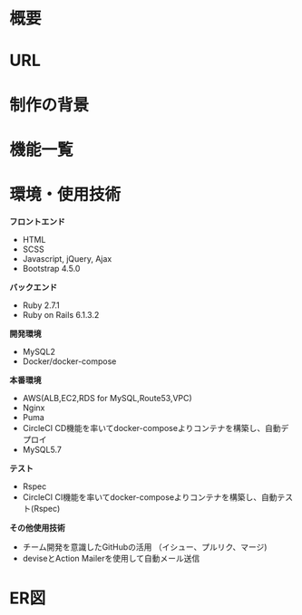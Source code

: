 # 概要

# URL

# 制作の背景

# 機能一覧

# 環境・使用技術
**フロントエンド**
*  HTML
*  SCSS
*  Javascript, jQuery, Ajax
*  Bootstrap 4.5.0

**バックエンド**
*  Ruby 2.7.1
*  Ruby on Rails 6.1.3.2

**開発環境**
* MySQL2
* Docker/docker-compose

**本番環境**
* AWS(ALB,EC2,RDS for MySQL,Route53,VPC)
* Nginx
* Puma
* CircleCI CD機能を率いてdocker-composeよりコンテナを構築し、自動デプロイ
* MySQL5.7

**テスト**
* Rspec
* CircleCI CI機能を率いてdocker-composeよりコンテナを構築し、自動テスト(Rspec)

**その他使用技術**
* チーム開発を意識したGitHubの活用 （イシュー、プルリク、マージ)
* deviseとAction Mailerを使用して自動メール送信

# ER図
